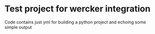 # Test project for wercker integration

Code contains just yml for building a python project and echoing some simple output
